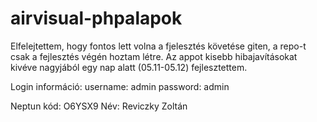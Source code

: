 # airvisual-phpalapok
Elfelejtettem, hogy fontos lett volna a fjelesztés követése giten, a repo-t csak a fejlesztés végén hoztam létre.
Az appot kisebb hibajavításokat kivéve nagyjából egy nap alatt (05.11-05.12) fejlesztettem.

Login információ: 
  username: admin
  password: admin
  
Neptun kód: O6YSX9
Név: Reviczky Zoltán
